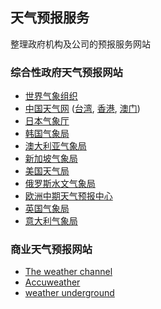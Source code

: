 ## 天气预报服务
整理政府机构及公司的预报服务网站

### 综合性政府天气预报网站
* [世界气象组织](http://worldweather.wmo.int/en/home.html)
* [中国天气网](http://www.weather.com.cn/) ([台湾](https://www.cwb.gov.tw/V7e/), [香港](http://gb.weather.gov.hk/contentc.htm), [澳门](http://www.smg.gov.mo/smg/c_index.htm))
* [日本气象厅](http://www.jma.go.jp/jma/indexe.html)
* [韩国气象局](https://web.kma.go.kr/eng/)
* [澳大利亚气象局](http://www.bom.gov.au/)
* [新加坡气象局](http://www.weather.gov.sg/home)
* [美国天气局](https://www.weather.gov/)
* [俄罗斯水文气象局](https://meteoinfo.ru/en/)
* [欧洲中期天气预报中心](https://www.ecmwf.int/)
* [英国气象局](https://www.metoffice.gov.uk/)
* [意大利气象局](http://www.eurometeo.com/english/home)

### 商业天气预报网站
* [The weather channel](https://weather.com/)
* [Accuweather](https://www.accuweather.com/)
* [weather underground](https://www.wunderground.com/)